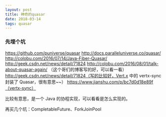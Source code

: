 ```yaml
---
layout: post
title: 神奇的quasar
date: 2018-03-14
tags: quasar
---
```


### 先埋个坑

https://github.com/puniverse/quasar
http://docs.paralleluniverse.co/quasar/
http://colobu.com/2016/07/14/Java-Fiber-Quasar/
http://geek.csdn.net/news/detail/71824
http://colobu.com/2016/08/01/talk-about-quasar-again/ （这个哥们的博客写的好，可以看一看）
http://geek.csdn.net/news/detail/71824（写的比较好，Vert.x 中的 vertx-sync 封装了 Quasar，很有意思~~）
https://www.jianshu.com/p/bc7d0d18e89f（vertx-sync）

比较有意思，是一个 Java 的协程实现，可以看看是怎么实现的。

再买几个坑：CompletableFuture、ForkJoinPool

